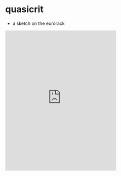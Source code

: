 # quasicrit

* a sketch on the eurorack


<iframe style="border: 0; width: 350px; height: 442px;" src="https://bandcamp.com/EmbeddedPlayer/track=3978295721/size=large/bgcol=ffffff/linkcol=0687f5/tracklist=false/transparent=true/" seamless><a href="https://metasyn.bandcamp.com/track/quasicrit">quasicrit by metasyn</a></iframe>
